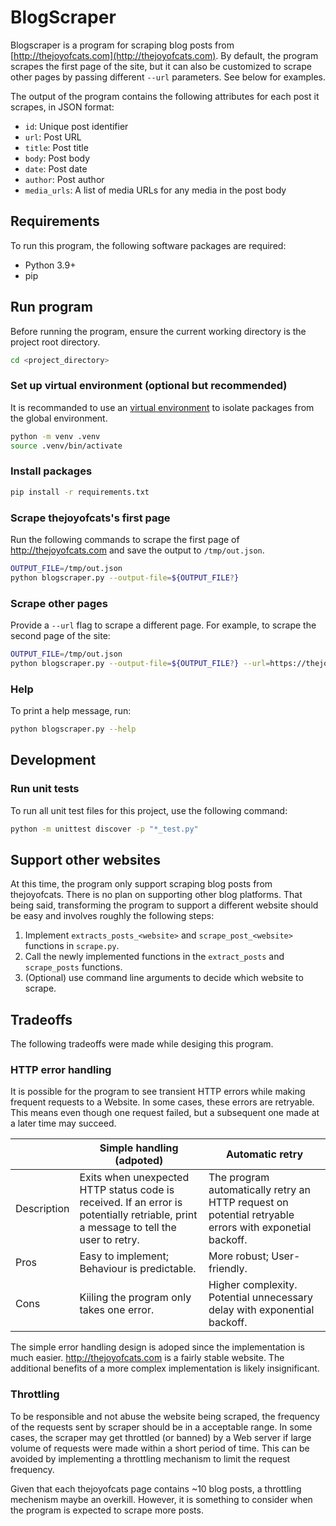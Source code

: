 # BlogScraper

Blogscraper is a program for scraping blog posts from [http://thejoyofcats.com](http://thejoyofcats.com). By default, the program scrapes the first page of the site, but it can also be customized to scrape other pages by passing different `--url` parameters. See below for examples.

The output of the program contains the following attributes for each post it scrapes, in JSON format:

- `id`: Unique post identifier
- `url`: Post URL
- `title`: Post title
- `body`: Post body
- `date`: Post date
- `author`: Post author
- `media_urls`: A list of media URLs for any media in the post body

## Requirements

To run this program, the following software packages are required:
- Python 3.9+
- pip

## Run program

Before running the program, ensure the current working directory is the project root directory.

```bash
cd <project_directory>
```

### Set up virtual environment (optional but recommended)

It is recommanded to use an [virtual environment](https://python.land/virtual-environments/virtualenv) to isolate packages from the global environment.

```bash
python -m venv .venv
source .venv/bin/activate
```

### Install packages
```bash
pip install -r requirements.txt
```

### Scrape thejoyofcats's first page

Run the following commands to scrape the first page of http://thejoyofcats.com and save the output to `/tmp/out.json`.

```bash
OUTPUT_FILE=/tmp/out.json
python blogscraper.py --output-file=${OUTPUT_FILE?}
```

### Scrape other pages

Provide a `--url` flag to scrape a different page. For example, to scrape the second page of the site:

```bash
OUTPUT_FILE=/tmp/out.json
python blogscraper.py --output-file=${OUTPUT_FILE?} --url=https://thejoyofcats.com/page/2
```

### Help

To print a help message, run:

```bash
python blogscraper.py --help
```

## Development

### Run unit tests
To run all unit test files for this project, use the following command:

```bash
python -m unittest discover -p "*_test.py"
```

## Support other websites

At this time, the program only support scraping blog posts from thejoyofcats. There is no plan on supporting other blog platforms. That being said, transforming the program to support a different website should be easy and involves roughly the following steps:

1. Implement `extracts_posts_<website>` and `scrape_post_<website>` functions in `scrape.py`.
1. Call the newly implemented functions in the `extract_posts` and `scrape_posts` functions.
1. (Optional) use command line arguments to decide which website to scrape.


## Tradeoffs

The following tradeoffs were made while desiging this program.

### HTTP error handling

It is possible for the program to see transient HTTP errors while making frequent requests to a Website. In some cases, these errors are retryable. This means even though one request failed, but a subsequent one made at a later time may succeed.

|| Simple handling (adpoted)    | Automatic retry |
|---| -------- | ------- |
| Description | Exits when unexpected HTTP status code is received. If an error is potentially retriable, print a message to tell the user to retry. |  The program automatically retry an HTTP request on potential retryable errors with exponetial backoff.   |
| Pros | Easy to implement; Behaviour is predictable. |  More robust; User-friendly.    |
| Cons | Kiiling the program only takes one error.   |  Higher complexity. Potential unnecessary delay with exponential backoff. |

The simple error handling design is adoped since the implementation is much easier. http://thejoyofcats.com is a fairly stable website. The additional benefits of a more complex implementation is likely insignificant.

### Throttling

To be responsible and not abuse the website being scraped, the frequency of the requests sent by scraper should be in a acceptable range. In some cases, the scraper may get throttled (or banned) by a Web server if large volume of requests were made within a short period of time. This can be avoided by implementing a throttling mechanism to limit the request frequency.

Given that each thejoyofcats page contains ~10 blog posts, a throttling mechenism maybe an overkill. However, it is something to consider when the program is expected to scrape more posts.
